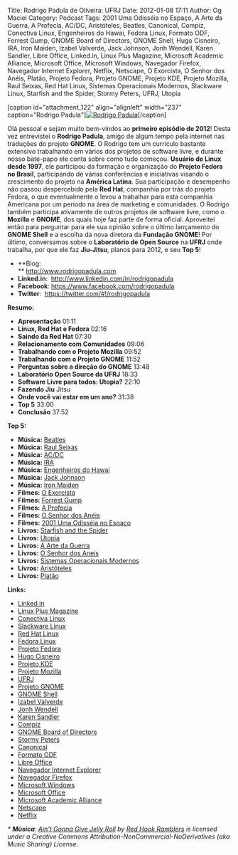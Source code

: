 Title: Rodrigo Padula de Oliveira: UFRJ
Date: 2012-01-08 17:11
Author: Og Maciel
Category: Podcast
Tags: 2001 Uma Odisséia no Espaço, A Arte da Guerra, A Profecia, AC/DC, Aristóteles, Beatles, Canonical, Compiz, Conectiva Linux, Engenheiros do Hawai, Fedora Linux, Formato ODF, Forrest Gump, GNOME Board of Directors, GNOME Shell, Hugo Cisneiro, IRA, Iron Maiden, Izabel Valverde, Jack Johnson, Jonh Wendell, Karen Sandler, Libre Office, Linked.in, Linux Plus Magazine, Microsoft Academic Alliance, Microsoft Office, Microsoft Windows, Navegador Firefox, Navegador Internet Explorer, Netflix, Netscape, O Exorcista, O Senhor dos Anéis, Platão, Projeto Fedora, Projeto GNOME, Projeto KDE, Projeto Mozilla, Raul Seixas, Red Hat Linux, Sistemas Operacionais Modernos, Slackware Linux, Starfish and the Spider, Stormy Peters, UFRJ, Utopia


[caption id="attachment\_122" align="alignleft" width="237"
caption="Rodrigo Padula"][![Rodrigo
Padula](http://www.castalio.info/wp-content/uploads/2012/01/rodrigopadula.png "Rodrigo Padula")](http://www.castalio.info/wp-content/uploads/2012/01/rodrigopadula.png)[/caption]

Olá pessoal e sejam muito bem-vindos ao **primeiro episódio de 2012**!
Desta vez entrevistei o **Rodrigo Padula**, amigo de algum tempo pela
internet nas traduções do projeto **GNOME**. O Rodrigo tem um currículo
bastante extensivo trabalhando em vários dos projetos de software livre,
e durante nosso bate-papo ele conta sobre como tudo começou. **Usuário
de Linux desde 1997**, ele participou da formação e organização do
**Projeto Fedora no Brasil**, participando de várias conferências e
iniciativas visando o crescimento do projeto na **América Latina**. Sua
participação e desempenho não passou despercebido pela **Red Hat**,
companhia por trás do projeto Fedora, o que eventualmente o levou a
trabalhar para esta companhia Americana por um período na área de
marketing e comunidades. O Rodrigo também participa ativamente de outros
projetos de software livre, como o **Mozilla** e **GNOME**, dos quais
hoje faz parte de forma oficial. Aproveitei então para perguntar para
ele sua opinião sobre o último lançamento do **GNOME Shell** e a escolha
da nova diretora da **Fundação GNOME**! Por último, conversamos sobre o
**Laboratório de Open Source** na **UFRJ** onde trabalha, por que ele
faz **Jiu-Jitsu**, planos para 2012, e seu **Top 5**!

-   **Blog:  
   ** <http://www.rodrigopadula.com>
-   **Linked.in**:  <http://www.linkedin.com/in/rodrigopadula>
-   **Facebook**: <https://www.facebook.com/rodrigopadula>
-   **Twitter**:  <https://twitter.com/#!/rodrigopadula>

**Resumo:**

-   **Apresentação** 01:11
-   **Linux, Red Hat e Fedora** 02:16
-   **Saindo da Red Hat** 07:30
-   **Relacionamento com Comunidades** 09:06
-   **Trabalhando com o Projeto Mozilla** 09:52
-   **Trabalhando com o Projeto GNOME** 11:52
-   **Perguntas sobre a direção do GNOME** 13:48
-   **Laboratório Open Source da UFRJ** 18:33
-   **Software Livre para todos: Utopia?** 22:10
-   **Fazendo Jiu** Jitsu
-   **Onde você vai estar em um ano?** 31:38
-   **Top 5** 33:00
-   **Conclusão** 37:52

**Top 5:**

-   **Música:** [Beatles](http://www.last.fm/search?q=Beatles)
-   **Música:** [Raul Seixas](http://www.last.fm/search?q=Raul+Seixas)
-   **Música:** [AC/DC](http://www.last.fm/search?q=AC/DC)
-   **Música:** [IRA](http://www.last.fm/search?q=IRA)
-   **Música:** [Engenheiros do
    Hawai](http://www.last.fm/search?q=Engenheiros+do+Hawai)
-   **Música:** [Jack Johnson](http://www.last.fm/search?q=Jack+Johnson)
-   **Música:** [Iron Maiden](http://www.last.fm/search?q=Iron+Maiden)
-   **Filmes:** [O
    Exorcista](http://www.imdb.com/find?s=all&q=O+Exorcista)
-   **Filmes:** [Forrest
    Gump](http://www.imdb.com/find?s=all&q=Forrest+Gump)
-   **Filmes:** [A
    Profecia](http://www.imdb.com/find?s=all&q=A+Profecia)
-   **Filmes:** [O Senhor dos
    Anéis](http://www.imdb.com/find?s=all&q=O+Senhor+dos+Anéis)
-   **Filmes:** [2001 Uma Odisséia no
    Espaço](http://www.imdb.com/find?s=all&q=2001+Uma+Odisséia+no+Espaço)
-   **Livros:** [Starfish and the
    Spider](http://www.amazon.com/s/ref=nb_sb_noss?url=search-alias%3Dstripbooks&field-keywords=Starfish+and+the+Spider)
-   **Livros:**
    [Utopia](http://www.amazon.com/s/ref=nb_sb_noss?url=search-alias%3Dstripbooks&field-keywords=Utopia)
-   **Livros:** [A Arte da
    Guerra](http://www.amazon.com/s/ref=nb_sb_noss?url=search-alias%3Dstripbooks&field-keywords=A+Arte+da+Guerra)
-   **Livros:** [O Senhor dos
    Aneis](http://www.amazon.com/s/ref=nb_sb_noss?url=search-alias%3Dstripbooks&field-keywords=O+Senhor+dos+Aneis)
-   **Livros:** [Sistemas Operacionais
    Modernos](http://www.amazon.com/s/ref=nb_sb_noss?url=search-alias%3Dstripbooks&field-keywords=Sistemas+Operacionais+Modernos)
-   **Livros:**
    [Aristóteles](http://www.amazon.com/s/ref=nb_sb_noss?url=search-alias%3Dstripbooks&field-keywords=Aristóteles)
-   **Livros:**
    [Platão](http://www.amazon.com/s/ref=nb_sb_noss?url=search-alias%3Dstripbooks&field-keywords=Platão)

**Links:**

-   [Linked.in](https://duckduckgo.com/?q=Linked.in)
-   [Linux Plus Magazine](https://duckduckgo.com/?q=Linux+Plus+Magazine)
-   [Conectiva Linux](https://duckduckgo.com/?q=Conectiva+Linux)
-   [Slackware Linux](https://duckduckgo.com/?q=Slackware+Linux)
-   [Red Hat Linux](https://duckduckgo.com/?q=Red+Hat+Linux)
-   [Fedora Linux](https://duckduckgo.com/?q=Fedora+Linux)
-   [Projeto Fedora](https://duckduckgo.com/?q=Projeto+Fedora)
-   [Hugo Cisneiro](https://duckduckgo.com/?q=Hugo+Cisneiro)
-   [Projeto KDE](https://duckduckgo.com/?q=Projeto+KDE)
-   [Projeto Mozilla](https://duckduckgo.com/?q=Projeto+Mozilla)
-   [UFRJ](https://duckduckgo.com/?q=UFRJ)
-   [Projeto GNOME](https://duckduckgo.com/?q=Projeto+GNOME)
-   [GNOME Shell](https://duckduckgo.com/?q=GNOME+Shell)
-   [Izabel Valverde](https://duckduckgo.com/?q=Izabel+Valverde)
-   [Jonh Wendell](https://duckduckgo.com/?q=Jonh+Wendell)
-   [Karen Sandler](https://duckduckgo.com/?q=Karen+Sandler)
-   [Compiz](https://duckduckgo.com/?q=Compiz)
-   [GNOME Board of
    Directors](https://duckduckgo.com/?q=GNOME+Board+of+Directors)
-   [Stormy Peters](https://duckduckgo.com/?q=Stormy+Peters)
-   [Canonical](https://duckduckgo.com/?q=Canonical)
-   [Formato ODF](https://duckduckgo.com/?q=Formato+ODF)
-   [Libre Office](https://duckduckgo.com/?q=Libre+Office)
-   [Navegador Internet
    Explorer](https://duckduckgo.com/?q=Navegador+Internet+Explorer)
-   [Navegador Firefox](https://duckduckgo.com/?q=Navegador+Firefox)
-   [Microsoft Windows](https://duckduckgo.com/?q=Microsoft+Windows)
-   [Microsoft Office](https://duckduckgo.com/?q=Microsoft+Office)
-   [Microsoft Academic
    Alliance](https://duckduckgo.com/?q=Microsoft+Academic+Alliance)
-   [Netscape](https://duckduckgo.com/?q=Netscape)
-   [Netflix](https://duckduckgo.com/?q=Netflix)

*\* **Música**: [Ain't Gonna Give Jelly
Roll](http://freemusicarchive.org/music/Red_Hook_Ramblers/Live__WFMU_on_Antique_Phonograph_Music_Program_with_MAC_Feb_8_2011/Red_Hook_Ramblers_-_12_-_Aint_Gonna_Give_Jelly_Roll "http://freemusicarchive.org/music/Red_Hook_Ramblers/Live__WFMU_on_Antique_Phonograph_Music_Program_with_MAC_Feb_8_2011/Red_Hook_Ramblers_-_12_-_Aint_Gonna_Give_Jelly_Roll")
by [Red Hook
Ramblers](http://freemusicarchive.org/music/Red_Hook_Ramblers/ "http://freemusicarchive.org/music/Red_Hook_Ramblers/")
is licensed under a Creative Commons
Attribution-NonCommercial-NoDerivatives (aka Music Sharing) License.*

